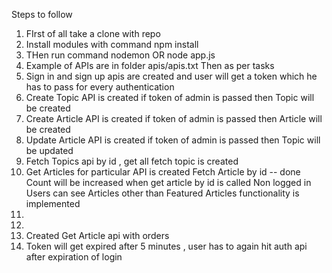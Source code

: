 Steps to follow
1. FIrst of all take a clone with repo
2. Install modules with command npm install 
3. THen run command nodemon OR node app.js 
4. Example of APIs are in folder apis/apis.txt
Then as per tasks 
1. Sign in and sign up apis are created and user will get a token which he has to pass for every authentication
2. Create Topic API is created if token of admin is passed then Topic will be created 
3. Create Article API is created if token of admin is passed then Article will be created  
4. Update Article API is created if token of admin is passed then Topic will be updated
5. Fetch Topics api by id , get all fetch topic is created
6. Get Articles for particular API is created 
    Fetch Article by id -- done 
    Count will be increased when get article by id is called 
    Non logged in Users can see Articles other than Featured Articles functionality is implemented
7. 
8. 
9. Created Get Article api with orders 
10. Token will get expired after 5 minutes , user has to again hit auth api after expiration of login 